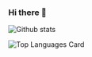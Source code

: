 ### Hi there 👋

![Github stats](https://github-readme-stats.vercel.app/api?username=DeguzBelarus&theme=merko&show_icons=true&count_private=true)

![Top Languages Card](https://github-readme-stats.vercel.app/api/top-langs/?username=DeguzBelarus&layout=compact&hide=shell)
<!--
**DeguzBelarus/DeguzBelarus** is a ✨ _special_ ✨ repository because its `README.md` (this file) appears on your GitHub profile.

Here are some ideas to get you started:

- 🔭 I’m currently working on ...
- 🌱 I’m currently learning ...
- 👯 I’m looking to collaborate on ...
- 🤔 I’m looking for help with ...
- 💬 Ask me about ...
- 📫 How to reach me: ...
- 😄 Pronouns: ...
- ⚡ Fun fact: ...
-->
